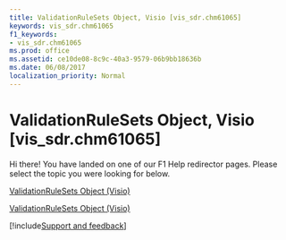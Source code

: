 ```yaml
---
title: ValidationRuleSets Object, Visio [vis_sdr.chm61065]
keywords: vis_sdr.chm61065
f1_keywords:
- vis_sdr.chm61065
ms.prod: office
ms.assetid: ce10de08-8c9c-40a3-9579-06b9bb18636b
ms.date: 06/08/2017
localization_priority: Normal
---
```



# ValidationRuleSets Object, Visio [vis_sdr.chm61065]

Hi there! You have landed on one of our F1 Help redirector pages. Please select the topic you were looking for below.

[ValidationRuleSets Object (Visio)](http://msdn.microsoft.com/library/0955d85c-6d36-b37a-55e1-8d6f75cc5e93.aspx)

[ValidationRuleSets Object (Visio)](http://msdn.microsoft.com/library/f08d7f04-13ec-8175-2aa6-94b0b67ee76b%28Office.15%29.aspx)

[!include[Support and feedback](~/includes/feedback-boilerplate.md)]